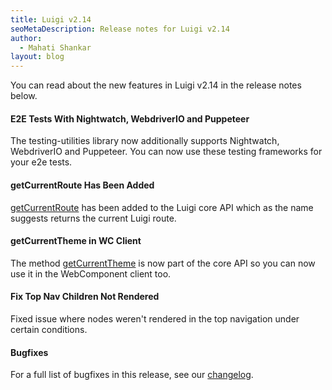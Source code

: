 ```yaml
---
title: Luigi v2.14  
seoMetaDescription: Release notes for Luigi v2.14
author:
  - Mahati Shankar
layout: blog
---
```


You can read about the new features in Luigi v2.14 in the release notes below.

<!-- Excerpt -->


#### E2E Tests With Nightwatch, WebdriverIO and Puppeteer

The testing-utilities library now additionally supports Nightwatch, WebdriverIO and Puppeteer. You can now use these testing frameworks for your e2e tests.

#### getCurrentRoute Has Been Added

[getCurrentRoute](https://docs.luigi-project.io/docs/luigi-core-api?section=getcurrentroute) has been added to the Luigi core API which as the name suggests returns the current Luigi route.

#### getCurrentTheme in WC Client

The method [getCurrentTheme](https://docs.luigi-project.io/docs/luigi-core-api?section=getcurrenttheme) is now part of the core API so you can now use it in the WebComponent client too.


#### Fix Top Nav Children Not Rendered

Fixed issue where nodes weren't rendered in the top navigation under certain conditions.

#### Bugfixes

For a full list of bugfixes in this release, see our [changelog](https://github.com/luigi-project/luigi/blob/main/CHANGELOG.md).